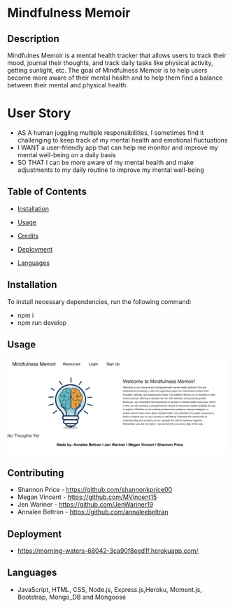 # Mindfulness Memoir

## Description
Mindfulnes Memoir is a mental health tracker that allows users to track their mood, journal their thoughts, and track daily tasks like physical activity, getting sunlight, etc. The goal of Mindfulness Memoir is to help users become more aware of their mental health and to help them find a balance between their mental and physical health.

# User Story

* AS A human juggling multiple responsibilities, I sometimes find it challenging to keep track of my mental health and emotional fluctuations
* I WANT a user-friendly app that can help me monitor and improve my mental well-being on a daily basis
* SO THAT I can be more aware of my mental health and make adjustments to my daily routine to improve my mental well-being

## Table of Contents
* [Installation](#installation)

* [Usage](#usage)

* [Credits](#credits)

* [Deployment](#deployment)

* [Languages](#languages)

## Installation
To install necessary dependencies, run the following command:

* npm i
* npm run develop

## Usage
![alt text](./client/images/Mindful.png) 
<!-- this is where the screenshot of the image will be at -->

## Contributing

* Shannon Price - https://github.com/shannonkprice00
* Megan Vincent - https://github.com/MVincent15
* Jen Wariner - https://github.com/JenWariner19
* Annalee Beltran - https://github.com/annaleebeltran


## Deployment
* https://morning-waters-68042-3ca90f8eed1f.herokuapp.com/

## Languages
* JavaScript, HTML, CSS, Node.js, Express.js,Heroku, Moment.js, Bootstrap, Mongo_DB and Mongoose






